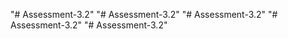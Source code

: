 "# Assessment-3.2" 
"# Assessment-3.2" 
"# Assessment-3.2" 
"# Assessment-3.2" 
"# Assessment-3.2" 
